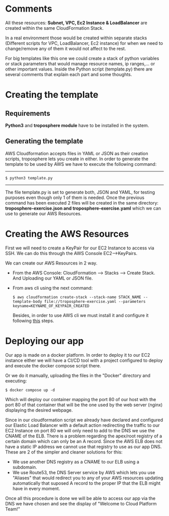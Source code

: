 # Comments

All these resources: **Subnet, VPC, Ec2 Instance & LoadBalancer** are created within the same CloudFormation Stack.

In a real environment those would be created within separate stacks (Different scripts for VPC, LoadBalancer, Ec2 instance) for when we need to change/remove any of them it would not affect to the rest.

For big templates like this one we could create a stack of python variables or stack parameters that would manage resource names, ip ranges,... or other important values.
Inside the Python script (template.py) there are several comments that explain each part and some thoughts.

# Creating the template

## Requirements
**Python3** and **troposphere module** have to be installed in the system.


## Generating the template

AWS Cloudformation accepts files in YAML or JSON as their creation scripts, troposphere lets you create in either. 
In order to generate the template to be used by AWS we have to execute the following command:

---

`$ python3 template.py `

---

The file template.py is set to generate both, JSON and YAML, for testing purposes even though only 1 of them is needed. Once the previous command has been executed 2 files will be created in the same directory:
**troposphere-exercise.json and troposphere-exercise.yaml** which we can use to generate our AWS Resources.

# Creating the AWS Resources

First we will need to create a KeyPair for our EC2 Instance to access via SSH. We can do this through the AWS Console EC2-->KeyPairs.

We can create our AWS Resources in 2 way.

- From the AWS Console: CloudFormation --> Stacks --> Create Stack. And Uploading our YAML or JSON file.
- From aws cli using the next command:

    `$ aws cloudformation create-stack --stack-name STACK_NAME --template-body file://troposphere-exercise.yaml --parameters keyname=KEYNAME_OF_KEYPAIR_CREATED`
    
    Besides, in order to use AWS cli we must install it and configure it following [this](https://docs.aws.amazon.com/cli/latest/userguide/getting-started-install.html) steps.

# Deploying our app

Our app is made on a docker platform. In order to deploy it to our EC2 instance either we will have a CI/CD tool with a project configured to deploy and execute the docker compose script there. 

Or we do it manually, uploading the files in the "Docker" directory and executing:

`$ docker compose up -d `

Which will deploy our container mapping the port 80 of our host with the port 80 of that container that will be the one used by the web server (nginx) displaying the desired webpage. 

Since in our cloudformation script we already have declared and configured our Elastic Load Balancer with a default action redirecting the traffic to our EC2 Instance on port 80 we will only need to add to the DNS we use the CNAME of the ELB. 
There is a problem regarding the apex/root registry of a certain domain which can only be an A record. Since the AWS ELB does not have a static IP address we cannot use that registry to use as our app DNS. These are 2 of the simpler and cleaner solutions for this:

- We use another DNS registry as a CNAME to our ELB using a subdomain.
- We use Route53, the DNS Server service by AWS which lets you use "Aliases" that would redirect you to any of your AWS resources updating automatically that suposed A record to the proper IP that the ELB might have in every moment.

Once all this procedure is done we will be able to access our app via the DNS we have chosen and see the display of "Welcome to Cloud Platform Team!"